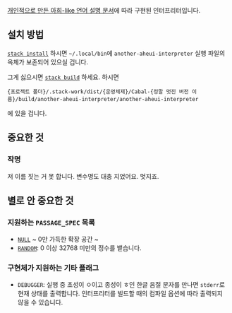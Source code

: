 [개인적으로 만든 아희-like 언어 설명 문서](https://gist.github.com/xnuk/1f6f65ce001c49703cdd)에 따라 구현된 인터프리터입니다.

## 설치 방법
[`stack install`](http://haskellstack.org) 하시면 `~/.local/bin`에 `another-aheui-interpreter` 실행 파일의 옥체가 보존되어 있으실 겁니다.

그게 싫으시면 [`stack build`](http://haskellstack.org) 하세요. 하시면

```
{프로젝트 폴더}/.stack-work/dist/{운영체제}/Cabal-{정말 멋진 버전 이름}/build/another-aheui-interpreter/another-aheui-interpreter
```

에 있을 겁니다.

## 중요한 것
### 작명
저 이름 짓는 거 못 합니다. 변수명도 대충 지었어요. 멋지죠.

## 별로 안 중요한 것
### 지원하는 `PASSAGE_SPEC` 목록
- [`NULL`](https://gist.github.com/xnuk/1f6f65ce001c49703cdd) ~ 0만 가득한 확장 공간 ~
- [`RANDOM`](https://gist.github.com/xnuk/259c130c5bb73086645b): 0 이상 32768 미만의 정수를 뱉습니다.

### 구현체가 지원하는 기타 플래그
- `DEBUGGER`: 실행 중 초성이 ㅇ이고 종성이 ㅎ인 한글 음절 문자를 만나면 `stderr`로 현재 상태를 출력합니다. 인터프리터를 빌드할 때의 컴파일 옵션에 따라 출력되지 않을 수 있습니다.

